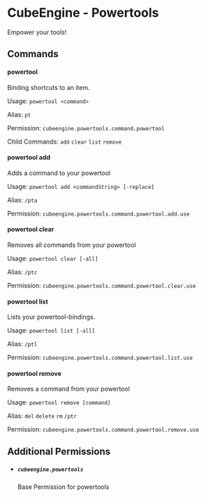 # CubeEngine - Powertools

Empower your tools!

## Commands

#### powertool

Binding shortcuts to an item.

Usage: `powertool <command>`

Alias:
`pt`

Permission: `cubeengine.powertools.command.powertool`

Child Commands:
`add`
`clear`
`list`
`remove`

#### powertool add

Adds a command to your powertool

Usage: `powertool add <commandString> [-replace]`

Alias:
`/pta`

Permission: `cubeengine.powertools.command.powertool.add.use`

#### powertool clear

Removes all commands from your powertool

Usage: `powertool clear [-all]`

Alias:
`/ptc`

Permission: `cubeengine.powertools.command.powertool.clear.use`

#### powertool list

Lists your powertool-bindings.

Usage: `powertool list [-all]`

Alias:
`/ptl`

Permission: `cubeengine.powertools.command.powertool.list.use`

#### powertool remove

Removes a command from your powertool

Usage: `powertool remove [command]`

Alias:
`del`
`delete`
`rm`
`/ptr`

Permission: `cubeengine.powertools.command.powertool.remove.use`

## Additional Permissions

 - ##### `cubeengine.powertools`
   Base Permission for powertools


